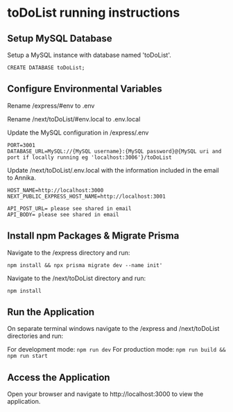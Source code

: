 # toDoList running instructions

## Setup MySQL Database

Setup a MySQL instance with database named 'toDoList'.

`CREATE DATABASE toDoList;`

## Configure Environmental Variables

Rename /express/#env to .env

Rename /next/toDoList/#env.local to .env.local

Update the MySQL configuration in /express/.env

```
PORT=3001
DATABASE_URL=MySQL://{MySQL username}:{MySQL password}@{MySQL uri and port if locally running eg 'localhost:3006'}/toDoList
```

Update /next/toDoList/.env.local with the information included in the email to Annika.

```
HOST_NAME=http://localhost:3000
NEXT_PUBLIC_EXPRESS_HOST_NAME=http://localhost:3001

API_POST_URL= please see shared in email
API_BODY= please see shared in email
```

## Install npm Packages & Migrate Prisma

Navigate to the /express directory and run:

`npm install && npx prisma migrate dev --name init'`

Navigate to the /next/toDoList directory and run:

`npm install`

## Run the Application

On separate terminal windows navigate to the /express and /next/toDoList directories and run:

For development mode:
`npm run dev`
For production mode:
`npm run build && npm run start`

## Access the Application

Open your browser and navigate to http://localhost:3000 to view the application.
